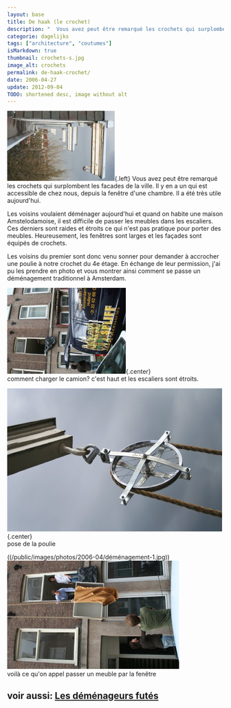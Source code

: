 ```yaml
---
layout: base
title: De haak (le crochet)
description: "  Vous avez peut être remarqué les crochets qui surplombent les facades de la ville. Il y en a un qui est accessible de chez nous, depuis la fenêtre d'une ch"
categorie: dagelijks
tags: ["architecture", "coutumes"]
isMarkdown: true
thumbnail: crochets-s.jpg
image_alt: crochets
permalink: de-haak-crochet/
date: 2006-04-27
update: 2012-09-04
TODO: shortened desc, image without alt
---
```


![crochets](crochets-s.jpg){.left}
Vous avez peut être remarqué les crochets qui surplombent les facades de la ville. Il y en a un qui est accessible de chez nous, depuis la fenêtre d'une chambre. Il a été très utile aujourd'hui.

Les voisins voulaient déménager aujourd'hui et quand on habite une maison Amstelodamoise, il est difficile de passer les meubles dans les escaliers. Ces derniers sont raides et étroits ce qui n'est pas pratique pour porter des meubles. Heureusement, les fenêtres sont larges et les façades sont équipés de crochets.

Les voisins du premier sont donc venu sonner pour demander à accrocher une poulie à notre crochet du 4e étage. En échange de leur permission, j'ai pu les prendre en photo et vous montrer ainsi comment se passe un déménagement traditionnel à Amsterdam.

![](camion-spliff.jpg){.center}  
comment charger le camion? c'est haut et les escaliers sont étroits.

![poulie](poulie-s.jpg){.center}  
pose de la poulie

((/public/images/photos/2006-04/déménagement-1.jpg)) ![](demenagement-2.jpg)  
voilà ce qu'on appel passer un meuble par la fenêtre

voir aussi: [Les déménageurs futés](/les-demenageurs-futes)
---